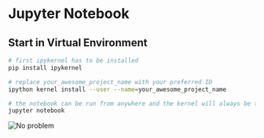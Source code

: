 # Jupyter Notebook

## Start in Virtual Environment

```bash
# first ipykernel has to be installed
pip install ipykernel

# replace your_awesome_project_name with your preferred ID
ipython kernel install --user --name=your_awesome_project_name

# the notebook can be run from anywhere and the kernel will always be there
jupyter notebook
```

![No problem](https://media.giphy.com/media/PmjVGXG1RXhRCs2aIW/giphy.gif)